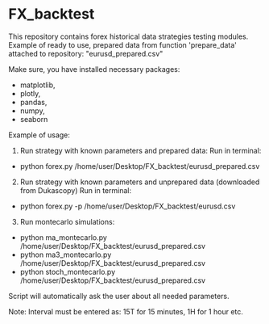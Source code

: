 # FX_backtest
This repository contains forex historical data strategies testing modules.
Example of ready to use, prepared data from function 'prepare_data' attached to repository: "eurusd_prepared.csv" 

Make sure, you have installed necessary packages:
- matplotlib,
- plotly,
- pandas,
- numpy,
- seaborn

Example of usage:
1. Run strategy with known parameters and prepared data:
Run in terminal:
- python forex.py /home/user/Desktop/FX_backtest/eurusd_prepared.csv

2. Run strategy with known parameters and unprepared data (downloaded from Dukascopy)
Run in terminal:
- python forex.py -p /home/user/Desktop/FX_backtest/eurusd.csv

3. Run montecarlo simulations:
- python ma_montecarlo.py /home/user/Desktop/FX_backtest/eurusd_prepared.csv
- python ma3_montecarlo.py /home/user/Desktop/FX_backtest/eurusd_prepared.csv
- python stoch_montecarlo.py /home/user/Desktop/FX_backtest/eurusd_prepared.csv

Script will automatically ask the user about all needed parameters.


Note:
Interval must be entered as: 15T for 15 minutes, 1H for 1 hour etc. 



